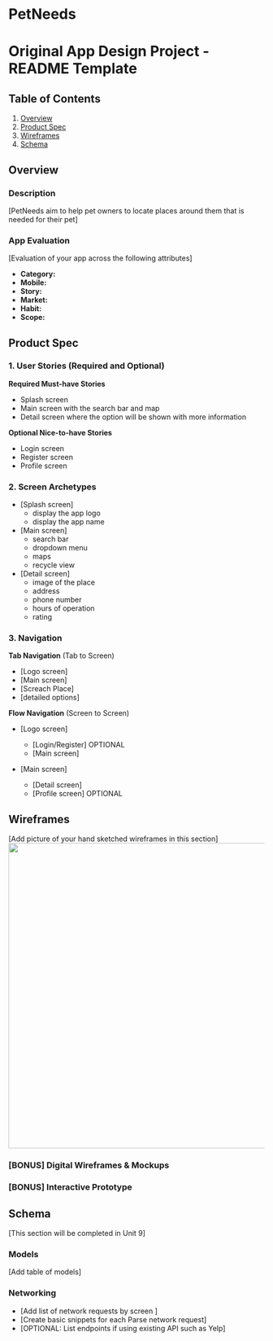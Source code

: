 # PetNeeds
Original App Design Project - README Template
===



## Table of Contents
1. [Overview](#Overview)
1. [Product Spec](#Product-Spec)
1. [Wireframes](#Wireframes)
2. [Schema](#Schema)

## Overview
### Description
[PetNeeds aim to help pet owners to locate places around them that is needed for their pet]


### App Evaluation
[Evaluation of your app across the following attributes]
- **Category:**
- **Mobile:**
- **Story:**
- **Market:**
- **Habit:**
- **Scope:**

## Product Spec

### 1. User Stories (Required and Optional)

**Required Must-have Stories**

* Splash screen
* Main screen with the search bar and map
* Detail screen where the option will be shown with more information


**Optional Nice-to-have Stories**

* Login screen
* Register screen
* Profile screen

### 2. Screen Archetypes

* [Splash screen]
   * display the app logo 
   * display the app name
* [Main screen]
   * search bar
   * dropdown menu
   * maps
   * recycle view
* [Detail screen]
   * image of the place
   * address
   * phone number
   * hours of operation
   * rating

### 3. Navigation

**Tab Navigation** (Tab to Screen)

* [Logo screen]
* [Main screen]
* [Screach Place]
* [detailed options]

**Flow Navigation** (Screen to Screen)

* [Logo screen]
   * [Login/Register] OPTIONAL
   * [Main screen]
   
* [Main screen]
   * [Detail screen]
   * [Profile screen] OPTIONAL

## Wireframes
[Add picture of your hand sketched wireframes in this section]
<img src="YOUR_WIREFRAME_IMAGE_URL" width=600>

### [BONUS] Digital Wireframes & Mockups

### [BONUS] Interactive Prototype

## Schema 
[This section will be completed in Unit 9]
### Models
[Add table of models]
### Networking
- [Add list of network requests by screen ]
- [Create basic snippets for each Parse network request]
- [OPTIONAL: List endpoints if using existing API such as Yelp]
